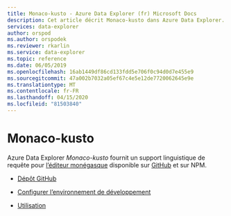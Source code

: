 ```yaml
---
title: Monaco-kusto - Azure Data Explorer (fr) Microsoft Docs
description: Cet article décrit Monaco-kusto dans Azure Data Explorer.
services: data-explorer
author: orspod
ms.author: orspodek
ms.reviewer: rkarlin
ms.service: data-explorer
ms.topic: reference
ms.date: 06/05/2019
ms.openlocfilehash: 16ab1449df86cd133fdd5e706f0c94d0d7e455e9
ms.sourcegitcommit: 47a002b7032a05ef67c4e5e12de7720062645e9e
ms.translationtype: MT
ms.contentlocale: fr-FR
ms.lasthandoff: 04/15/2020
ms.locfileid: "81503840"
---
```

# <a name="monaco-kusto"></a>Monaco-kusto

Azure Data Explorer *Monaco-kusto* fournit un support linguistique de requête pour [l’éditeur monégasque](https://microsoft.github.io/monaco-editor/) disponible sur [GitHub](https://github.com/Azure/monaco-kusto) et sur NPM.

* [Dépôt GitHub](https://github.com/Azure/monaco-kusto)

* [Configurer l’environnement de développement](https://github.com/Azure/monaco-kusto#setting-up-a-dev-environment)

* [Utilisation](https://github.com/Azure/monaco-kusto#usage)